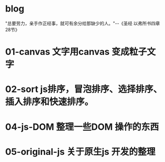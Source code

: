 # blog
"总要劳力，亲手作正经事，就可有余分给那缺少的人。"--《圣经 以弗所书四章28节》

# 01-canvas 文字用canvas 变成粒子文字
# 02-sort js排序，冒泡排序、选择排序、插入排序和快速排序。
# 04-js-DOM 整理一些DOM 操作的东西
# 05-original-js 关于原生js 开发的整理
